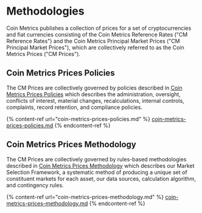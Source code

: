 # Methodologies

Coin Metrics publishes a collection of prices for a set of cryptocurrencies and fiat currencies consisting of the Coin Metrics Reference Rates ("CM Reference Rates") and the Coin Metrics Principal Market Prices ("CM Principal Market Prices"), which are collectively referred to as the Coin Metrics Prices ("CM Prices").

## Coin Metrics Prices Policies

The CM Prices are collectively governed by policies described in [Coin Metrics Prices Policies](https://docs.coinmetrics.io/market-data/methodologies/coin-metrics-prices-policies) which describes the administration, oversight, conflicts of interest, material changes, recalculations, internal controls, complaints, record retention, and compliance policies.

{% content-ref url="coin-metrics-prices-policies.md" %}
[coin-metrics-prices-policies.md](coin-metrics-prices-policies.md)
{% endcontent-ref %}

## Coin Metrics Prices Methodology

The CM Prices are collectively governed by rules-based methodologies described in [Coin Metrics Prices Methodology](https://docs.coinmetrics.io/market-data/methodologies/coin-metrics-prices-methodology) which describes our Market Selection Framework, a systematic method of producing a unique set of constituent markets for each asset, our data sources, calculation algorithm, and contingency rules.

{% content-ref url="coin-metrics-prices-methodology.md" %}
[coin-metrics-prices-methodology.md](coin-metrics-prices-methodology.md)
{% endcontent-ref %}
